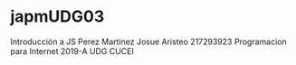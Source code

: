 # japmUDG03
Introducción a JS
Perez Martinez Josue Aristeo
217293923
Programacion para Internet
2019-A
UDG
CUCEI

